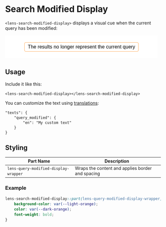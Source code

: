 # Search Modified Display

`<lens-search-modified-display>` displays a visual cue when the current query has been modified:

![Screenshot of the query modified component](pics/querymodified.png)

## Usage

Include it like this:

```
<lens-search-modified-display></lens-search-modified-display>
```

You can customize the text using [translations](../guide/translations.md):

```
"texts": {
    "query_modified": {
        "en": "My custom text"
    }
}
```

## Styling

| Part Name                             | Description                                      |
| ------------------------------------- | ------------------------------------------------ |
| `lens-query-modified-display-wrapper` | Wraps the content and applies border and spacing |

### Example

```css
lens-search-modified-display::part(lens-query-modified-display-wrapper) {
    background-color: var(--light-orange);
    color: var(--dark-orange);
    font-weight: bold;
}
```
